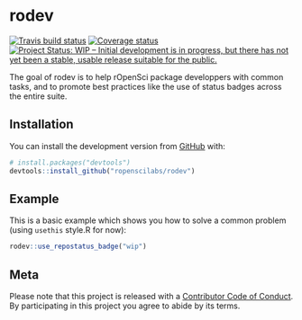 # rodev

[![Travis build status](https://travis-ci.org/ropenscilabs/rodev.svg?branch=master)](https://travis-ci.org/ropenscilabs/rodev) [![Coverage status](https://codecov.io/gh/ropenscilabs/rodev/branch/master/graph/badge.svg)](https://codecov.io/github/ropenscilabs/rodev?branch=master) [![Project Status: WIP – Initial development is in progress, but there has not yet been a stable, usable release suitable for the public.](http://www.repostatus.org/badges/latest/wip.svg)](http://www.repostatus.org/#wip)


The goal of rodev is to help rOpenSci package developpers with common tasks, and to promote best practices like the use of status badges across the entire suite.

## Installation

You can install the development version from [GitHub](https://github.com/) with:

``` r
# install.packages("devtools")
devtools::install_github("ropenscilabs/rodev")
```
## Example

This is a basic example which shows you how to solve a common problem (using `usethis` style.R for now):

``` r
rodev::use_repostatus_badge("wip")
```

## Meta

Please note that this project is released with a [Contributor Code of Conduct](CODE_OF_CONDUCT.md).
By participating in this project you agree to abide by its terms.

